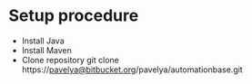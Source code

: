   
# Setup procedure  

- Install Java
- Install Maven
- Clone repository git clone https://pavelya@bitbucket.org/pavelya/automationbase.git
